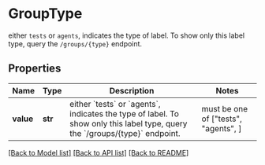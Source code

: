 # GroupType

either `tests` or `agents`, indicates the type of label. To show only this label type, query the `/groups/{type}` endpoint.

## Properties
Name | Type | Description | Notes
------------ | ------------- | ------------- | -------------
**value** | **str** | either &#x60;tests&#x60; or &#x60;agents&#x60;, indicates the type of label. To show only this label type, query the &#x60;/groups/{type}&#x60; endpoint. |  must be one of ["tests", "agents", ]

[[Back to Model list]](../README.md#documentation-for-models) [[Back to API list]](../README.md#documentation-for-api-endpoints) [[Back to README]](../README.md)


